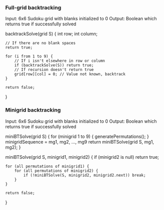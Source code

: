 ### Full-grid backtracking

Input: 6x6 Sudoku grid with blanks initialized to 0
Output: Boolean which returns true if successfully solved

backtrackSolve(grid S) {
    int row; int column;

    // If there are no blank spaces
    return true;

    for (i from 1 to 9) {
        // If i isn't elsewhere in row or column
        if (backtrackSolve(S)) return true;
        // If recursion doesn't return true
        grid[row][col] = 0; // Value not known, backtrack
    }

    return false;
}

### Minigrid backtracking

Input: 6x6 Sudoku grid with blanks initialized to 0
Output: Boolean which returns true if successfully solved

miniBTSolve(grid S) {
    for (minigrid 1 to 9) {
        generatePermutations();
    }
    minigridSequence = mg1, mg2, ..., mg9
    return miniBTSolve(grid S, mg1, mg2);
}

miniBTSolve(grid S, minigrid1, minigrid2) {
    if (minigrid2 is null) return true;

    for (all permutations of minigrid1) {
        for (all permutations of minigrid2) {
            if (!miniBTSolve(S, minigrid2, minigrid2.next)) break;
        }
    }

    return false;
}
